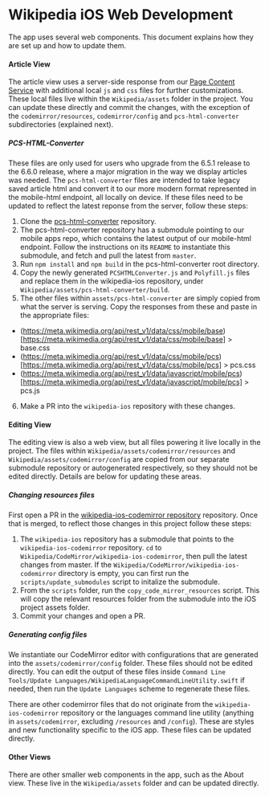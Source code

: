 # Wikipedia iOS Web Development

The app uses several web components. This document explains how they are set up and how to update them. 

#### Article View
The article view uses a server-side response from our [Page Content Service](https://www.mediawiki.org/wiki/Page_Content_Service#/page/mobile-html) with additional local `js` and `css` files for further customizations. These local files live within the `Wikipedia/assets` folder in the project. You can update these directly and commit the changes, with the exception of the `codemirror/resources`, `codemirror/config` and `pcs-html-converter` subdirectories (explained next).

##### PCS-HTML-Converter
These files are only used for users who upgrade from the 6.5.1 release to the 6.6.0 release, where a major migration in the way we display articles was needed. The `pcs-html-converter` files are intended to take legacy saved article html and convert it to our more modern format represented in the mobile-html endpoint, all locally on device. If these files need to be updated to reflect the latest reponse from the server, follow these steps:

1. Clone the [pcs-html-converter](https://github.com/wikimedia/pcs-html-converter) repository.
2. The pcs-html-converter repository has a submodule pointing to our mobile apps repo, which contains the latest output of our mobile-html endpoint. Follow the instructions on its `README` to instantiate this submodule, and fetch and pull the latest from `master`. 
3.  Run `npm install` and `npm build` in the pcs-html-converter root directory.
4. Copy the newly generated `PCSHTMLConverter.js` and `Polyfill.js` files and replace them in the wikipedia-ios repository, under `Wikipedia/assets/pcs-html-converter/build`.
5. The other files within `assets/pcs-html-converter` are simply copied from what the server is serving. Copy the responses from these and paste in the appropriate files:
- (https://meta.wikimedia.org/api/rest_v1/data/css/mobile/base)[https://meta.wikimedia.org/api/rest_v1/data/css/mobile/base] > base.css
- (https://meta.wikimedia.org/api/rest_v1/data/css/mobile/pcs)[https://meta.wikimedia.org/api/rest_v1/data/css/mobile/pcs] > pcs.css
- (https://meta.wikimedia.org/api/rest_v1/data/javascript/mobile/pcs)[https://meta.wikimedia.org/api/rest_v1/data/javascript/mobile/pcs] > pcs.js
6. Make a PR into the `wikipedia-ios` repository with these changes.

#### Editing View
The editing view is also a web view, but all files powering it live locally in the project. The files within `Wikipedia/assets/codemirror/resources` and `Wikipedia/assets/codemirror/config` are copied from our separate submodule repository or autogenerated respectively, so they should not be edited directly. Details are below for updating these areas. 

##### Changing resources files

First open a PR in the [wikipedia-ios-codemirror repository](https://github.com/wikimedia/wikipedia-ios-codemirror) repository. Once that is merged, to reflect those changes in this project follow these steps:

1. The `wikipedia-ios` repository has a submodule that points to the `wikipedia-ios-codemirror` repository. `cd` to `Wikipedia/CodeMirror/wikipedia-ios-codemirror`, then pull the latest changes from master. If the `Wikipedia/CodeMirror/wikipedia-ios-codemirror` directory is empty, you can first run the `scripts/update_submodules` script to initalize the submodule.
2. From the `scripts` folder, run the `copy_code_mirror_resources` script. This will copy the relevant resources folder from the submodule into the iOS project assets folder.
3. Commit your changes and open a PR.

##### Generating config files
We instantiate our CodeMirror editor with configurations that are generated into the `assets/codemirror/config` folder. These files should not be edited directly. You can edit the output of these files inside `Command Line Tools/Update Languages/WikipediaLanguageCommandLineUtility.swift` if needed, then run the `Update Languages` scheme to regenerate these files.

There are other codemirror files that do not originate from the `wikipedia-ios-codemirror` repository or the languages command line utility (anything in `assets/codemirror`, excluding `/resources` and `/config`). These are styles and new functionality specific to the iOS app. These files can be updated directly. 

#### Other Views
There are other smaller web components in the app, such as the About view. These live in the `Wikipedia/assets` folder and can be updated directly. 
